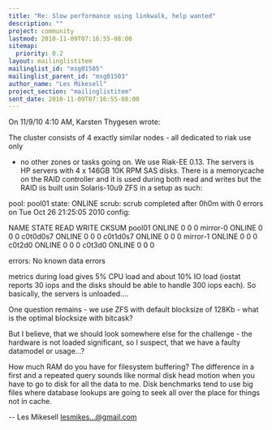 ```yaml
---
title: "Re: Slow performance using linkwalk, help wanted"
description: ""
project: community
lastmod: 2010-11-09T07:16:55-08:00
sitemap:
  priority: 0.2
layout: mailinglistitem
mailinglist_id: "msg01505"
mailinglist_parent_id: "msg01503"
author_name: "Les Mikesell"
project_section: "mailinglistitem"
sent_date: 2010-11-09T07:16:55-08:00
---
```


On 11/9/10 4:10 AM, Karsten Thygesen wrote:


The cluster consists of 4 exactly similar nodes - all dedicated to riak use only
- no other zones or tasks going on. We use Riak-EE 0.13. The servers is HP
servers with 4 x 146GB 10K RPM SAS disks. There is a memorycache on the RAID
controller and it is used during both read and writes but the RAID iis built
usin Solaris-10u9 ZFS in a setup as such:

pool: pool01
state: ONLINE
scrub: scrub completed after 0h0m with 0 errors on Tue Oct 26 21:25:05 2010
config:

NAME STATE READ WRITE CKSUM
pool01 ONLINE 0 0 0
mirror-0 ONLINE 0 0 0
c0t0d0s7 ONLINE 0 0 0
c0t1d0s7 ONLINE 0 0 0
mirror-1 ONLINE 0 0 0
c0t2d0 ONLINE 0 0 0
c0t3d0 ONLINE 0 0 0

errors: No known data errors

metrics during load gives 5% CPU load and about 10% IO load (iostat reports 30
iops and the disks should be able to handle 300 iops each). So basically, the
servers is unloaded....

One question remains - we use ZFS with default blocksize of 128Kb - what is the
optimal blocksize with bitcask?

But I believe, that we should look somewhere else for the challenge - the
hardware is not loaded significant, so I suspect, that we have a faulty
datamodel or usage...?


How much RAM do you have for filesystem buffering? The difference in a first 
and a repeated query sounds like normal disk head motion when you have to go to 
disk for all the data to me. Disk benchmarks tend to use big files where 
database lookups are going to seek all over the place for things not in cache.


--
 Les Mikesell
 lesmikes...@gmail.com

